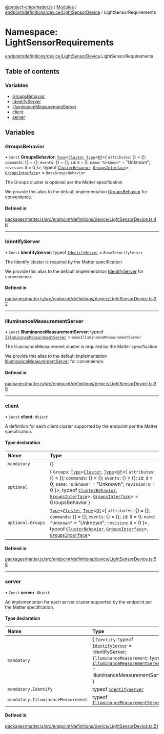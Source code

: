 [@project-chip/matter.js](../README.md) / [Modules](../modules.md) / [endpoint/definitions/device/LightSensorDevice](endpoint_definitions_device_LightSensorDevice.md) / LightSensorRequirements

# Namespace: LightSensorRequirements

[endpoint/definitions/device/LightSensorDevice](endpoint_definitions_device_LightSensorDevice.md).LightSensorRequirements

## Table of contents

### Variables

- [GroupsBehavior](endpoint_definitions_device_LightSensorDevice.LightSensorRequirements.md#groupsbehavior)
- [IdentifyServer](endpoint_definitions_device_LightSensorDevice.LightSensorRequirements.md#identifyserver)
- [IlluminanceMeasurementServer](endpoint_definitions_device_LightSensorDevice.LightSensorRequirements.md#illuminancemeasurementserver)
- [client](endpoint_definitions_device_LightSensorDevice.LightSensorRequirements.md#client)
- [server](endpoint_definitions_device_LightSensorDevice.LightSensorRequirements.md#server)

## Variables

### GroupsBehavior

• `Const` **GroupsBehavior**: [`Type`](../interfaces/behavior_cluster_export.ClusterBehavior.Type.md)\<[`Cluster`](../interfaces/cluster_export.Groups.Cluster.md), [`Type`](../interfaces/behavior_cluster_export.ClusterBehavior.Type.md)\<[`Of`](../interfaces/cluster_export.ClusterType.Of.md)\<\{ `attributes`: {} = \{}; `commands`: {} = \{}; `events`: {} = \{}; `id`: ``0`` = 0; `name`: ``"Unknown"`` = "Unknown"; `revision`: ``0`` = 0 }\>, typeof [`ClusterBehavior`](behavior_cluster_export.ClusterBehavior.md), [`GroupsInterface`](behavior_definitions_groups_export.md#groupsinterface)\>, [`GroupsInterface`](behavior_definitions_groups_export.md#groupsinterface)\> = `BaseGroupsBehavior`

The Groups cluster is optional per the Matter specification

We provide this alias to the default implementation [GroupsBehavior](endpoint_definitions_device_LightSensorDevice.LightSensorRequirements.md#groupsbehavior) for convenience.

#### Defined in

[packages/matter.js/src/endpoint/definitions/device/LightSensorDevice.ts:46](https://github.com/project-chip/matter.js/blob/6d3b6a5d957d88a9231d6ecab4bb41f8133112be/packages/matter.js/src/endpoint/definitions/device/LightSensorDevice.ts#L46)

___

### IdentifyServer

• `Const` **IdentifyServer**: typeof [`IdentifyServer`](behavior_definitions_identify_export.IdentifyServer.md) = `BaseIdentifyServer`

The Identify cluster is required by the Matter specification

We provide this alias to the default implementation [IdentifyServer](endpoint_definitions_device_LightSensorDevice.LightSensorRequirements.md#identifyserver) for convenience.

#### Defined in

[packages/matter.js/src/endpoint/definitions/device/LightSensorDevice.ts:32](https://github.com/project-chip/matter.js/blob/6d3b6a5d957d88a9231d6ecab4bb41f8133112be/packages/matter.js/src/endpoint/definitions/device/LightSensorDevice.ts#L32)

___

### IlluminanceMeasurementServer

• `Const` **IlluminanceMeasurementServer**: typeof [`IlluminanceMeasurementServer`](../classes/behavior_definitions_illuminance_measurement_export.IlluminanceMeasurementServer.md) = `BaseIlluminanceMeasurementServer`

The IlluminanceMeasurement cluster is required by the Matter specification

We provide this alias to the default implementation [IlluminanceMeasurementServer](endpoint_definitions_device_LightSensorDevice.LightSensorRequirements.md#illuminancemeasurementserver) for convenience.

#### Defined in

[packages/matter.js/src/endpoint/definitions/device/LightSensorDevice.ts:39](https://github.com/project-chip/matter.js/blob/6d3b6a5d957d88a9231d6ecab4bb41f8133112be/packages/matter.js/src/endpoint/definitions/device/LightSensorDevice.ts#L39)

___

### client

• `Const` **client**: `Object`

A definition for each client cluster supported by the endpoint per the Matter specification.

#### Type declaration

| Name | Type |
| :------ | :------ |
| `mandatory` | {} |
| `optional` | \{ `Groups`: [`Type`](../interfaces/behavior_cluster_export.ClusterBehavior.Type.md)\<[`Cluster`](../interfaces/cluster_export.Groups.Cluster.md), [`Type`](../interfaces/behavior_cluster_export.ClusterBehavior.Type.md)\<[`Of`](../interfaces/cluster_export.ClusterType.Of.md)\<\{ `attributes`: {} = \{}; `commands`: {} = \{}; `events`: {} = \{}; `id`: ``0`` = 0; `name`: ``"Unknown"`` = "Unknown"; `revision`: ``0`` = 0 }\>, typeof [`ClusterBehavior`](behavior_cluster_export.ClusterBehavior.md), [`GroupsInterface`](behavior_definitions_groups_export.md#groupsinterface)\>, [`GroupsInterface`](behavior_definitions_groups_export.md#groupsinterface)\> = GroupsBehavior } |
| `optional.Groups` | [`Type`](../interfaces/behavior_cluster_export.ClusterBehavior.Type.md)\<[`Cluster`](../interfaces/cluster_export.Groups.Cluster.md), [`Type`](../interfaces/behavior_cluster_export.ClusterBehavior.Type.md)\<[`Of`](../interfaces/cluster_export.ClusterType.Of.md)\<\{ `attributes`: {} = \{}; `commands`: {} = \{}; `events`: {} = \{}; `id`: ``0`` = 0; `name`: ``"Unknown"`` = "Unknown"; `revision`: ``0`` = 0 }\>, typeof [`ClusterBehavior`](behavior_cluster_export.ClusterBehavior.md), [`GroupsInterface`](behavior_definitions_groups_export.md#groupsinterface)\>, [`GroupsInterface`](behavior_definitions_groups_export.md#groupsinterface)\> |

#### Defined in

[packages/matter.js/src/endpoint/definitions/device/LightSensorDevice.ts:56](https://github.com/project-chip/matter.js/blob/6d3b6a5d957d88a9231d6ecab4bb41f8133112be/packages/matter.js/src/endpoint/definitions/device/LightSensorDevice.ts#L56)

___

### server

• `Const` **server**: `Object`

An implementation for each server cluster supported by the endpoint per the Matter specification.

#### Type declaration

| Name | Type |
| :------ | :------ |
| `mandatory` | \{ `Identify`: typeof [`IdentifyServer`](behavior_definitions_identify_export.IdentifyServer.md) = IdentifyServer; `IlluminanceMeasurement`: typeof [`IlluminanceMeasurementServer`](../classes/behavior_definitions_illuminance_measurement_export.IlluminanceMeasurementServer.md) = IlluminanceMeasurementServer } |
| `mandatory.Identify` | typeof [`IdentifyServer`](behavior_definitions_identify_export.IdentifyServer.md) |
| `mandatory.IlluminanceMeasurement` | typeof [`IlluminanceMeasurementServer`](../classes/behavior_definitions_illuminance_measurement_export.IlluminanceMeasurementServer.md) |

#### Defined in

[packages/matter.js/src/endpoint/definitions/device/LightSensorDevice.ts:51](https://github.com/project-chip/matter.js/blob/6d3b6a5d957d88a9231d6ecab4bb41f8133112be/packages/matter.js/src/endpoint/definitions/device/LightSensorDevice.ts#L51)
